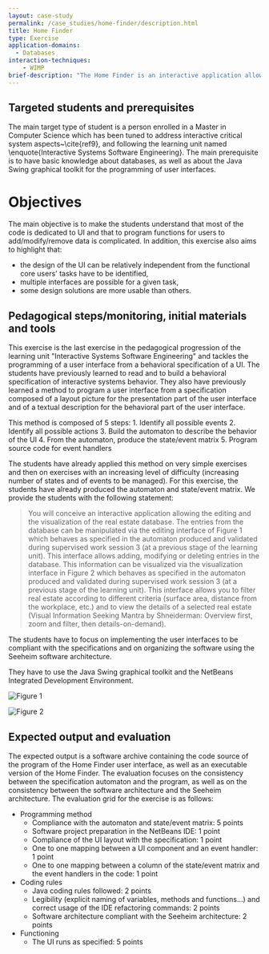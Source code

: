 ```yaml
---
layout: case-study
permalink: /case_studies/home-finder/description.html
title: Home Finder
type: Exercise
application-domains: 
  - Databases
interaction-techniques:
    - WIMP
brief-description: "The Home Finder is an interactive application allowing the editing and the visualisation of a real estate database. It is composed of two main windows. The first one enables the user to edit the database. The second one enables the user to filter real estate according to different criteria (surface area, distance from the workplace, etc.) and to view the details of a selected real estate."
---
```


## Targeted students and prerequisites
The main target type of student is a person enrolled in a Master in Computer Science which has been tuned to address interactive critical system aspects~\cite{ref9}, and following the learning unit named \enquote{Interactive Systems Software Engineering}. The main prerequisite is to have basic knowledge about databases, as well as about the Java Swing graphical toolkit for the programming of user interfaces.

# Objectives
The main objective is to make the students understand that most of the code is dedicated to UI and that to program functions for users to add/modify/remove data is complicated. In addition, this exercise also aims to highlight that:

* the design of the UI can be relatively independent from the functional core users' tasks have to be identified,
* multiple interfaces are possible for a given task,
* some design solutions are more usable than others.

## Pedagogical steps/monitoring, initial materials and tools
This exercise is the last exercise in the pedagogical progression of the learning unit "Interactive Systems Software Engineering" and tackles the programming of a user interface from a behavioral specification of a UI. The students have previously learned to read and to build a behavioral specification of interactive systems behavior. They also have previously learned a method to program a user interface from a specification composed of a layout picture for the presentation part of the user interface and of a textual description for the behavioral part of the user interface. 

This method is composed of 5 steps:
    1. Identify all possible events
    2. Identify all possible actions
    3. Build the automaton to describe the behavior of the UI
    4. From the automaton, produce the state/event matrix
    5. Program source code for event handlers

The students have already applied this method on very simple exercises and then on exercises with an increasing level of difficulty (increasing number of states and of events to be managed). For this exercise, the students have already produced the automaton and state/event matrix.
We provide the students with the following statement:

> You will conceive an interactive application allowing the editing and the visualization of the real estate database. The entries from the database can be manipulated via the editing interface of Figure 1 which behaves as specified in the automaton produced and validated during supervised work session 3 (at a previous stage of the learning unit). This interface allows adding, modifying or deleting entries in the database. This information can be visualized via the visualization interface in Figure 2 which behaves as specified in the automaton produced and validated during supervised work session 3 (at a previous stage of the learning unit). This interface allows you to filter real estate according to different criteria (surface area, distance from the workplace, etc.) and to view the details of a selected real estate (Visual Information Seeking Mantra by Shneiderman: Overview first, zoom and filter, then details-on-demand).

The students have to focus on implementing the user interfaces to be compliant with the specifications and on organizing the software using the Seeheim software architecture.

They have to use the Java Swing graphical toolkit and the NetBeans Integrated Development Environment.

![Figure 1](/assets/fig5.png)

![Figure 2](/assets/fig6.png)


## Expected output and evaluation
The expected output is a software archive containing the code source of the program of the Home Finder user interface, as well as an executable version of the Home Finder. The evaluation focuses on the consistency between the specification automaton and the program, as well as on the consistency between the software architecture and the Seeheim architecture.
The evaluation grid for the exercise is as follows:

* Programming method
  * Compliance with the automaton and state/event matrix: 5 points
  * Software project preparation in the NetBeans IDE: 1 point
  * Compliance of the UI layout with the specification: 1 point
  *  One to one mapping between a UI component and an event handler: 1 point
  *  One to one mapping between a column of the state/event matrix and the event handlers in the code: 1 point
* Coding rules
   * Java coding rules followed: 2 points
   * Legibility (explicit naming of variables, methods and functions…) and correct usage of the IDE refactoring commands: 2 points
   * Software architecture compliant with the Seeheim architecture: 2 points
* Functioning
   * The UI runs as specified: 5 points
